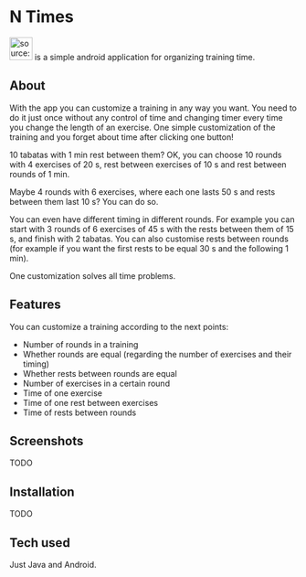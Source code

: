 # N Times
<a href="https://imgur.com/4Ym0Aby"><img src="https://i.imgur.com/4Ym0Aby.png" title="source: imgur.com" height=40vh aligh="left" border-radius=50% margin-top=10px/></a>
 is a simple android application for organizing training time.
  
## About
With the app you can customize a training in any way you want. You need to do it just once without any control of time and changing timer every time you change the length of an exercise. One simple customization of the training and you forget about time after clicking one button!
  
10 tabatas with 1 min rest between them? OK, you can choose 10 rounds with 4 exercises of 20 s, rest between exercises of 10 s and rest between rounds of 1 min.
  
Maybe 4 rounds with 6 exercises, where each one lasts 50 s and rests between them last 10 s? You can do so.
  
You can even have different timing in different rounds. For example you can start with 3 rounds of 6 exercises of 45 s with the rests between them of 15 s, and finish with 2 tabatas. You can also customise rests between rounds (for example if you want the first rests to be equal 30 s and the following 1 min).
  
One customization solves all time problems.
  
## Features
You can customize a training according to the next points:
- Number of rounds in a training
- Whether rounds are equal (regarding the number of exercises and their timing)
- Whether rests between rounds are equal
- Number of exercises in a certain round
- Time of one exercise
- Time of one rest between exercises
- Time of rests between rounds
  
## Screenshots
TODO

## Installation 
TODO

## Tech used
Just Java and Android.
